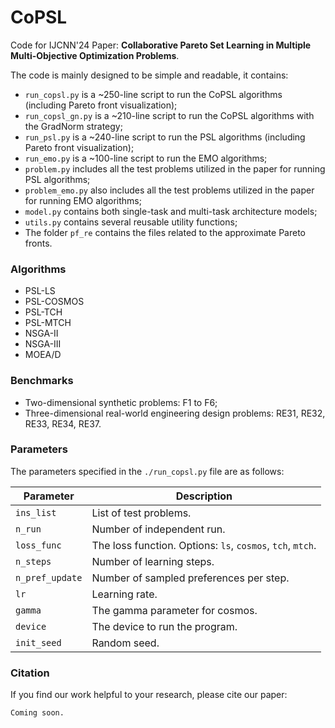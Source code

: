 # CoPSL

Code for IJCNN'24 Paper: **Collaborative Pareto Set Learning in Multiple Multi-Objective Optimization Problems**.

The code is mainly designed to be simple and readable, it contains:

- `run_copsl.py` is a ~250-line script to run the CoPSL algorithms (including Pareto front visualization);
- `run_copsl_gn.py` is a ~210-line script to run the CoPSL algorithms with the GradNorm strategy;
- `run_psl.py` is a ~240-line script to run the PSL algorithms (including Pareto front visualization);
- `run_emo.py` is a ~100-line script to run the EMO algorithms;
- `problem.py` includes all the test problems utilized in the paper for running PSL algorithms;
- `problem_emo.py` also includes all the test problems utilized in the paper for running EMO algorithms;
- `model.py` contains both single-task and multi-task architecture models;
- `utils.py` contains several reusable utility functions;
- The folder `pf_re` contains the files related to the approximate Pareto fronts.

### Algorithms

- PSL-LS
- PSL-COSMOS
- PSL-TCH
- PSL-MTCH
- NSGA-II
- NSGA-III
- MOEA/D

### Benchmarks

- Two-dimensional synthetic problems: F1 to F6;
- Three-dimensional real-world engineering design problems: RE31, RE32, RE33, RE34, RE37.

### Parameters

[//]: # (The following arguments to the `./run_copsl.py` file control the important parameters of the experiment.)
The parameters specified in the `./run_copsl.py` file are as follows:

| Parameter           | Description                                                |
|---------------------|------------------------------------------------------------|
| `ins_list`          | List of test problems.                                     |
| `n_run`             | Number of independent run.                                 |
| `loss_func`         | The loss function. Options: `ls`, `cosmos`, `tch`, `mtch`. |
| `n_steps`           | Number of learning steps.                                  |
| `n_pref_update`     | Number of sampled preferences per step.                    |
| `lr`                | Learning rate.                                             |
| `gamma`             | The gamma parameter for cosmos.                            |
| `device`            | The device to run the program.                             |
| `init_seed`         | Random seed.                                               |

### Citation

If you find our work helpful to your research, please cite our paper:
```
Coming soon.
```
